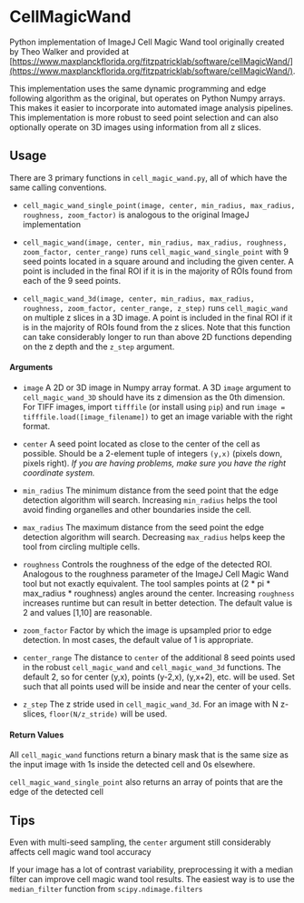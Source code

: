 # CellMagicWand
Python implementation of ImageJ Cell Magic Wand tool originally created by Theo Walker and provided at [https://www.maxplanckflorida.org/fitzpatricklab/software/cellMagicWand/](https://www.maxplanckflorida.org/fitzpatricklab/software/cellMagicWand/).

This implementation uses the same dynamic programming and edge following algorithm as the original, but operates on Python Numpy arrays.  This makes it easier to incorporate into automated image analysis pipelines. This implementation is more robust to seed point selection and can also optionally operate on 3D images using information from all z slices. 

## Usage
There are 3 primary functions in `cell_magic_wand.py`, all of which have the same calling conventions. 

* `cell_magic_wand_single_point(image, center, min_radius, max_radius, roughness, zoom_factor)` is analogous to the original ImageJ implementation 

* `cell_magic_wand(image, center, min_radius, max_radius, roughness, zoom_factor, center_range)` runs `cell_magic_wand_single_point` with 9 seed points located in a square around and including the given center. A point is included in the final ROI if it is in the majority of ROIs found from each of the 9 seed points. 

* `cell_magic_wand_3d(image, center, min_radius, max_radius, roughness, zoom_factor, center_range, z_step)` runs `cell_magic_wand` on multiple z slices in a 3D image. A point is included in the final ROI if it is in the majority of ROIs found from the z slices. Note that this function can take considerably longer to run than above 2D functions depending on the z depth and the `z_step` argument.

#### Arguments

* `image` A 2D or 3D image in Numpy array format. A 3D `image` argument to `cell_magic_wand_3D` should have its z dimension as the 0th dimension.  For TIFF images, import `tifffile` (or install using `pip`) and run `image = tifffile.load([image_filename])` to get an image variable with the right format.

* `center` A seed point located as close to the center of the cell as possible. Should be a 2-element tuple of integers `(y,x)` (pixels down, pixels right). <em>If you are having problems, make sure you have the right  coordinate system.</em>

* `min_radius` The minimum distance from the seed point that the edge detection algorithm will search. Increasing `min_radius` helps the tool avoid finding organelles and other boundaries inside the cell.

* `max_radius` The maximum distance from the seed point the edge detection algorithm will search.  Decreasing `max_radius` helps keep the tool from circling multiple cells.

* `roughness` Controls the roughness of the edge of the detected ROI.  Analogous to the roughness parameter of the ImageJ Cell Magic Wand tool but not exactly equivalent. The tool samples points at (2 * pi * max_radius * roughness) angles around the center.  Increasing `roughness` increases runtime but can result in better detection.  The default value is 2 and values [1,10] are reasonable. 

* `zoom_factor` Factor by which the image is upsampled prior to edge detection. In most cases, the default value of 1 is appropriate.  

* `center_range` The distance to `center` of the additional 8 seed points used in the robust `cell_magic_wand` and `cell_magic_wand_3d` functions.  The default 2, so for center (y,x), points (y-2,x), (y,x+2), etc. will be used. Set such that all points used will be inside and near the center of your cells.  

* `z_step` The z stride used in `cell_magic_wand_3d`.  For an image with N z-slices, `floor(N/z_stride)` will be used. 

#### Return Values

All `cell_magic_wand` functions return a binary mask that is the same size as the input image with 1s inside the detected cell and 0s elsewhere.

`cell_magic_wand_single_point` also returns an array of points that are the edge of the detected cell

## Tips
Even with multi-seed sampling, the `center` argument still considerably affects cell magic wand tool accuracy

If your image has a lot of contrast variability, preprocessing it with a median filter can improve cell magic wand tool results.  The easiest way is to use the `median_filter` function from `scipy.ndimage.filters`


